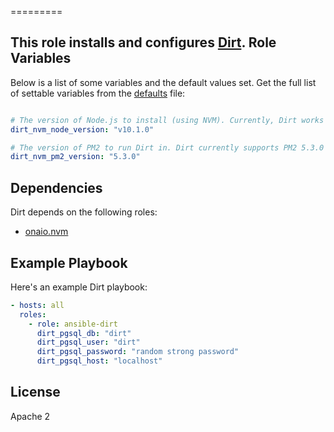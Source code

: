 =========

This role installs and configures [Dirt](https://github.com/onaio/dirt-simple-postgis-http-api).
Role Variables
--------------

Below is a list of some variables and the default values set. Get the full list of settable variables from the [defaults](./defaults/main.yml) file:

```yml

# The version of Node.js to install (using NVM). Currently, Dirt works with Node.js 10.1.0
dirt_nvm_node_version: "v10.1.0"

# The version of PM2 to run Dirt in. Dirt currently supports PM2 5.3.0
dirt_nvm_pm2_version: "5.3.0"
```

Dependencies
------------

Dirt depends on the following roles:
 - [onaio.nvm](https://github.com/onaio/ansible-nvm)

Example Playbook
----------------

Here's an example Dirt playbook:

```yml
- hosts: all
  roles:
    - role: ansible-dirt
      dirt_pgsql_db: "dirt"
      dirt_pgsql_user: "dirt"
      dirt_pgsql_password: "random strong password"
      dirt_pgsql_host: "localhost"
```

License
-------

Apache 2
